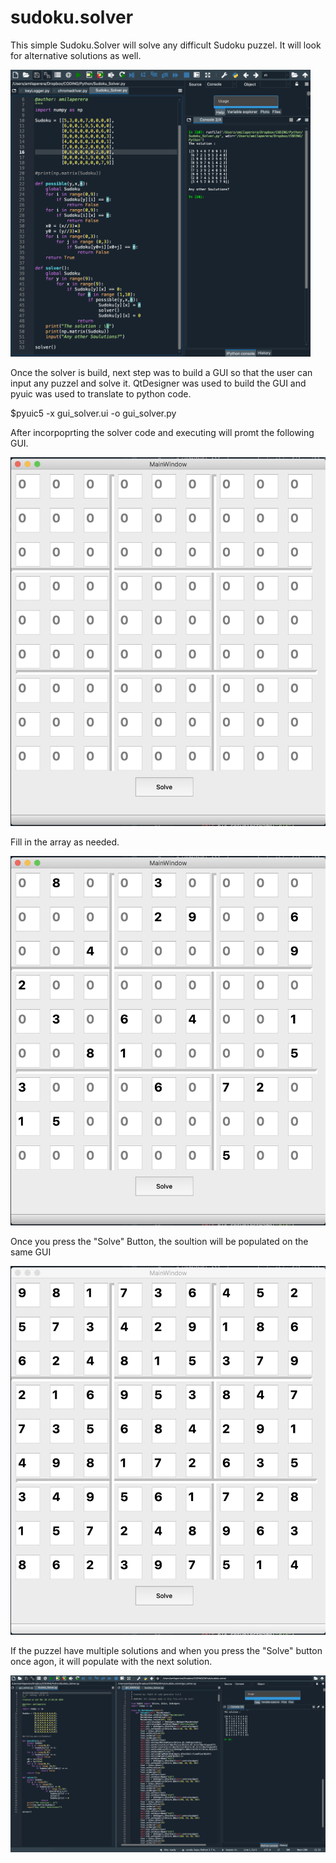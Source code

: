 # sudoku.solver
This simple Sudoku.Solver will solve any difficult Sudoku puzzel. It will look for alternative solutions as well.

<img src="Screen_Shot0.png" width="480" />

Once the solver is build, next step was to build a GUI so that the user can input any puzzel and solve it. QtDesigner was used to build the GUI and pyuic was used to translate to python code.

$pyuic5 -x gui_solver.ui -o gui_solver.py

After incorpoprting the solver code and executing will promt the following GUI.

![alternativetext](Screen_Shot1.png)

Fill in the array as needed.

![alternativetext](Screen_Shot2.png)

Once you press the "Solve" Button, the soultion will be populated on the same GUI

![alternativetext](Screen_Shot3.png)

If the puzzel have multiple solutions and when you press the "Solve" button once agon, it will populate with the next solution.

![alternativetext](Screen_Shot4.png)
